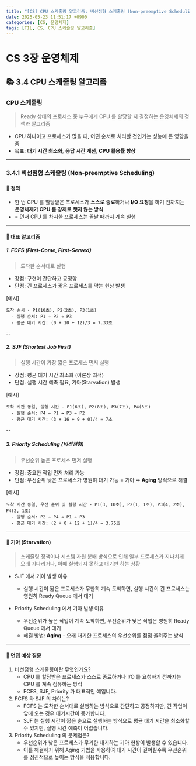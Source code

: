 ```yaml
---
title: "[CS] CPU 스케줄링 알고리즘: 비선점형 스케줄링 (Non-preemptive Scheduling)"
date: 2025-05-23 11:51:17 +0900
categories: [CS, 운영체제]
tags: [TIL, CS, CPU 스케줄링 알고리즘]
---
```

# CS 3장 운영체제
## 📚 3.4 CPU 스케줄링 알고리즘
### CPU 스케줄링
> Ready 상태의 프로세스 중 누구에게 CPU 를 할당할 지 결정하는 운영체제의 정책과 알고리즘

- CPU 하나이고 프로세스가 많을 때, 어떤 순서로 처리할 것인가는 성능에 큰 영향을 줌
- 목표: **대기 시간 최소화**, **응답 시간 개선**, **CPU 활용률 향상**

---

### 3.4.1 비선점형 스케줄링 (Non-preemptive Scheduling)

#### 📘 정의
- 한 번 CPU 를 할당받은 프로세스가 **스스로 종료**하거나 **I/O 요청**을 하기 전까지는 **운영체제가 CPU 를 강제로 뺏지 않는 방식**
- = 먼저 CPU 를 차지한 프로세스는 끝날 때까지 계속 실행

---

#### 📌 대표 알고리즘
##### 1. **FCFS** (First-Come, First-Served)
> 도착한 순서대로 실행

- 장점: 구현이 간단하고 공정함
- 단점: 긴 프로세스가 짧은 프로세스를 막는 현상 발생

[예시]   

```plaintext
도착 순서 - P1(10초), P2(2초), P3(1초)
  - 실행 순서: P1 ➔ P2 ➔ P3
  - 평균 대기 시간: (0 + 10 + 12)/3 = 7.33초
```
   
--

##### 2. **SJF** (Shortest Job First)
> 실행 시간이 가장 짧은 프로세스 먼저 실행

- 장점: 평균 대기 시간 최소화 (이론상 최적)
- 단점: 실행 시간 예측 필요, 기아(Starvation) 발생

[예시]

```plaintext
도착 시간 동일, 실행 시간 - P1(6초), P2(8초), P3(7초), P4(3초)
  - 실행 순서: P4 ➔ P1 ➔ P3 ➔ P2
  - 평균 대기 시간: (3 + 16 + 9 + 0)/4 = 7초
```

--

##### 3. **Priority Scheduling** (비선점형)
> 우선순위 높은 프로세스 먼저 실행

- 장점: 중요한 작업 먼저 처리 가능
- 단점: 우선순위 낮은 프로세스가 영원히 대기 가능 = 기아 ➡︎ **Aging** 방식으로 해결

[예시]

```plaintext
도착 시간 동일, 우선 순위 및 실행 시간 - P1(3, 10초), P2(1, 1초), P3(4, 2초), P4(2, 1초)
  - 실행 순서: P2 ➔ P4 ➔ P1 ➔ P3
  - 평균 대기 시간: (2 + 0 + 12 + 1)/4 = 3.75초
```

---

#### 🎯 기아 (Starvation)
> 스케줄링 정책이나 시스템 자원 분배 방식으로 인해 
> 일부 프로세스가 지나치게 오래 기다리거나, 아예 실행되지 못하고 대기만 하는 상황

- SJF 에서 기아 발생 이유
  - 실행 시간이 짧은 프로세스가 무한히 계속 도착하면, 실행 시간이 긴 프로세스는 영원히 Ready Queue 에서 대기

- Priority Scheduling 에서 기아 발생 이유
  - 우선순위가 높은 작업이 계속 도착하면, 우선순위가 낮은 작업은 영원히 Ready Queue 에서 대기
  - 해결 방법: **Aging** - 오래 대기한 프로세스의 우선순위를 점점 올려주는 방식

---

#### 🎤 면접 예상 질문
1. 비선점형 스케줄링이란 무엇인가요?
   - CPU 를 할당받은 프로세스가 스스로 종료하거나 I/O 를 요청하기 전까지는 CPU 를 계속 점유하는 방식
   - FCFS, SJF, Priority 가 대표적인 예입니다.
2. FCFS 와 SJF 의 차이는?
   - FCFS 는 도착한 순서대로 실행하는 방식으로 간단하고 공정하지만, 긴 작업이 앞에 오는 경우 대기시간이 증가합니다.
   - SJF 는 실행 시간이 짧은 순으로 실행하는 방식으로 평균 대기 시간을 최소화할 수 있지만, 실행 시간 예측이 어렵습니다.
3. Priority Scheduling 의 문제점은?
   - 우선순위가 낮은 프로세스가 무기한 대기하는 기아 현상이 발생할 수 있습니다.
   - 이를 해결하기 위해 Aging 기법을 사용하여 대기 시간이 길어질수록 우선순위를 점진적으로 높이는 방식을 적용합니다.
